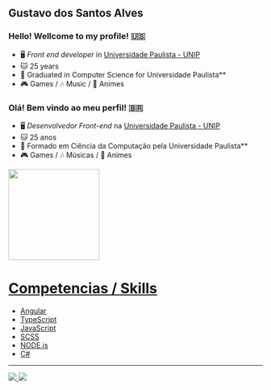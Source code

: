 ## Gustavo dos Santos Alves

### Hello! Wellcome to my profile! 🇺🇸

- 🖥️ *Front end developer* in [Universidade Paulista - UNIP](https://www.unip.br/)
- 🐱 25 years
- 👾 Graduated in Computer Science for Universidade Paulista**
- 🎮 Games / 🎶 Music / 🐻 Animes

### Olá! Bem vindo ao meu perfil! 🇧🇷

- 🖥️ *Desenvolvedor Front-end* na [Universidade Paulista - UNIP](https://www.unip.br/)
- 🐱 25 anos
- 👾 Formado em Ciência da Computação pela Universidade Paulista**
- 🎮 Games / 🎶 Músicas / 🐻 Animes

<div>
  <a href="https://github.com/Gusta-Alves">
  <img height="180em" src="https://github-readme-stats.vercel.app/api?username=Gusta-Alves&show_icons=true&theme=tokyonight&include_all_commits=true&count_private=true"/>
</div>

 # Competencias / Skills
- Angular
- TypeScript
- JavaScript
- SCSS
- NODE.js
- C#
  
 <hr>
  
<div>
  <a href="https://www.instagram.com/gusta.alvz/" target="_blank"><img src="https://img.shields.io/badge/-Instagram-%23E4405F?style=for-the-badge&logo=instagram&logoColor=white" target="_blank">
  </a>
  <a href="https://www.linkedin.com/in/gustavo-alves-a0049711a/" target="_blank"><img src="https://img.shields.io/badge/-LinkedIn-%230077B5?style=for-the-badge&logo=linkedin&logoColor=white"          target="_blank">
  </a> 
</div
